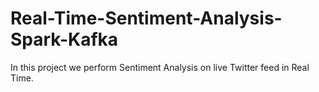 # Real-Time-Sentiment-Analysis-Spark-Kafka
In this project we perform Sentiment Analysis on live Twitter feed in Real Time.
